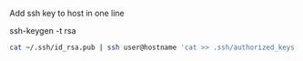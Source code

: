 Add ssh key to host in one line

ssh-keygen -t rsa

```bash
cat ~/.ssh/id_rsa.pub | ssh user@hostname 'cat >> .ssh/authorized_keys'
```